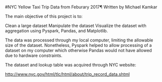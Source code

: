 #NYC Yellow Taxi Trip Data from Feburary 2017¶
Written by Michael Kamkar

The main objective of this project is to:

Clean a large dataset
Manipulate the dataset
Visualize the dataset with aggregation
using Pyspark, Pandas, and Matplotlib.

The data was processed through my local computer, limiting the allowable size of the dataset. Nonetheless, Pyspark helped to allow processing of a dataset on my computer which otherwise Pandas would not have allowed due to hardware constraints.

The dataset and lookup table was acquired through NYC website:

http://www.nyc.gov/html/tlc/html/about/trip_record_data.shtml

